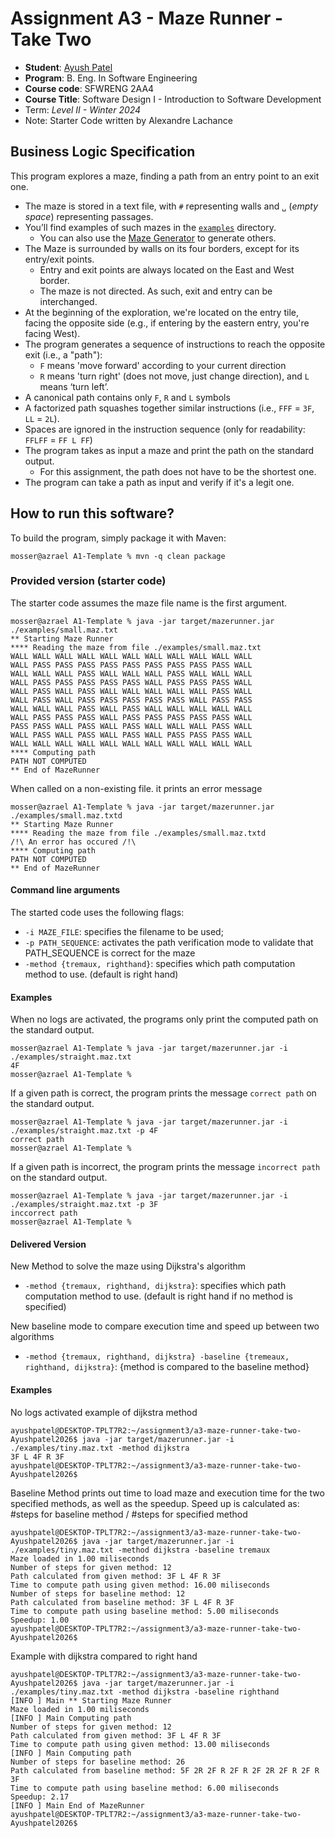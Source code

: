 # Assignment A3 - Maze Runner - Take Two

* **Student**: [Ayush Patel](MACID@mcmaster.ca)
* **Program**: B. Eng. In Software Engineering
* **Course code**: SFWRENG 2AA4
* **Course Title**: Software Design I - Introduction to Software Development
* Term: *Level II - Winter 2024*
* Note: Starter Code written by Alexandre Lachance

## Business Logic Specification

This program explores a maze, finding a path from an entry point to an exit one.

- The maze is stored in a text file, with `#` representing walls and `␣` (_empty space_) representing passages.
- You’ll find examples of such mazes in the [`examples`](./examples) directory.
    - You can also use the [Maze Generator](https://github.com/ace-lectures/maze-gen) to generate others.
- The Maze is surrounded by walls on its four borders, except for its entry/exit points.
    - Entry and exit points are always located on the East and West border.
    - The maze is not directed. As such, exit and entry can be interchanged.
- At the beginning of the exploration, we're located on the entry tile, facing the opposite side (e.g., if entering by
  the eastern entry, you're facing West).
- The program generates a sequence of instructions to reach the opposite exit (i.e., a "path"):
    - `F` means 'move forward' according to your current direction
    - `R` means 'turn right' (does not move, just change direction), and `L` means ‘turn left’.
- A canonical path contains only `F`, `R` and `L` symbols
- A factorized path squashes together similar instructions (i.e., `FFF` = `3F`, `LL` = `2L`).
- Spaces are ignored in the instruction sequence (only for readability: `FFLFF` = `FF L FF`)
- The program takes as input a maze and print the path on the standard output.
    - For this assignment, the path does not have to be the shortest one.
- The program can take a path as input and verify if it's a legit one.

## How to run this software?

To build the program, simply package it with Maven:

```
mosser@azrael A1-Template % mvn -q clean package 
```

### Provided version (starter code)

The starter code assumes the maze file name is the first argument.

```
mosser@azrael A1-Template % java -jar target/mazerunner.jar ./examples/small.maz.txt
** Starting Maze Runner
**** Reading the maze from file ./examples/small.maz.txt
WALL WALL WALL WALL WALL WALL WALL WALL WALL WALL WALL 
WALL PASS PASS PASS PASS PASS PASS PASS PASS PASS WALL 
WALL WALL WALL PASS WALL WALL WALL PASS WALL WALL WALL 
WALL PASS PASS PASS PASS PASS WALL PASS PASS PASS WALL 
WALL PASS WALL PASS WALL WALL WALL WALL WALL PASS WALL 
WALL PASS WALL PASS PASS PASS PASS PASS WALL PASS PASS 
WALL WALL WALL PASS WALL PASS WALL WALL WALL WALL WALL 
WALL PASS PASS PASS WALL PASS PASS PASS PASS PASS WALL 
PASS PASS WALL PASS WALL PASS WALL WALL WALL PASS WALL 
WALL PASS WALL PASS WALL PASS WALL PASS PASS PASS WALL 
WALL WALL WALL WALL WALL WALL WALL WALL WALL WALL WALL 
**** Computing path
PATH NOT COMPUTED
** End of MazeRunner
```

When called on a non-existing file. it prints an error message

```
mosser@azrael A1-Template % java -jar target/mazerunner.jar ./examples/small.maz.txtd
** Starting Maze Runner
**** Reading the maze from file ./examples/small.maz.txtd
/!\ An error has occured /!\
**** Computing path
PATH NOT COMPUTED
** End of MazeRunner
```
#### Command line arguments

The started code uses the following flags:

- `-i MAZE_FILE`: specifies the filename to be used;
- `-p PATH_SEQUENCE`: activates the path verification mode to validate that PATH_SEQUENCE is correct for the maze
- `-method {tremaux, righthand}`: specifies which path computation method to use. (default is right hand)

#### Examples
When no logs are activated, the programs only print the computed path on the standard output.

```
mosser@azrael A1-Template % java -jar target/mazerunner.jar -i ./examples/straight.maz.txt
4F
mosser@azrael A1-Template %
```

If a given path is correct, the program prints the message `correct path` on the standard output.

```
mosser@azrael A1-Template % java -jar target/mazerunner.jar -i ./examples/straight.maz.txt -p 4F
correct path
mosser@azrael A1-Template %
```

If a given path is incorrect, the program prints the message `incorrect path` on the standard output.
```
mosser@azrael A1-Template % java -jar target/mazerunner.jar -i ./examples/straight.maz.txt -p 3F
inccorrect path
mosser@azrael A1-Template %
```

#### Delivered Version

New Method to solve the maze using Dijkstra's algorithm
- `-method {tremaux, righthand, dijkstra}`: specifies which path computation method to use. (default is right hand if no method is specified)

New baseline mode to compare execution time and speed up between two algorithms
- `-method {tremaux, righthand, dijkstra} -baseline {tremeaux, righthand, dijkstra}`: {method is compared to the baseline method}
  
#### Examples

No logs activated example of dijkstra method
```
ayushpatel@DESKTOP-TPLT7R2:~/assignment3/a3-maze-runner-take-two-Ayushpatel2026$ java -jar target/mazerunner.jar -i ./examples/tiny.maz.txt -method dijkstra
3F L 4F R 3F
ayushpatel@DESKTOP-TPLT7R2:~/assignment3/a3-maze-runner-take-two-Ayushpatel2026$
```
Baseline Method prints out time to load maze and execution time for the two specified methods, as well as the speedup.
Speed up is calculated as: #steps for baseline method / #steps for specified method
```
ayushpatel@DESKTOP-TPLT7R2:~/assignment3/a3-maze-runner-take-two-Ayushpatel2026$ java -jar target/mazerunner.jar -i ./examples/tiny.maz.txt -method dijkstra -baseline tremaux
Maze loaded in 1.00 miliseconds
Number of steps for given method: 12
Path calculated from given method: 3F L 4F R 3F
Time to compute path using given method: 16.00 miliseconds
Number of steps for baseline method: 12
Path calculated from baseline method: 3F L 4F R 3F
Time to compute path using baseline method: 5.00 miliseconds
Speedup: 1.00
ayushpatel@DESKTOP-TPLT7R2:~/assignment3/a3-maze-runner-take-two-Ayushpatel2026$
```
Example with dijkstra compared to right hand

```
ayushpatel@DESKTOP-TPLT7R2:~/assignment3/a3-maze-runner-take-two-Ayushpatel2026$ java -jar target/mazerunner.jar -i ./examples/tiny.maz.txt -method dijkstra -baseline righthand
[INFO ] Main ** Starting Maze Runner
Maze loaded in 1.00 miliseconds
[INFO ] Main Computing path
Number of steps for given method: 12
Path calculated from given method: 3F L 4F R 3F
Time to compute path using given method: 13.00 miliseconds
[INFO ] Main Computing path
Number of steps for baseline method: 26
Path calculated from baseline method: 5F 2R 2F R 2F R 2F 2R 2F R 2F R 3F
Time to compute path using baseline method: 6.00 miliseconds
Speedup: 2.17
[INFO ] Main End of MazeRunner
ayushpatel@DESKTOP-TPLT7R2:~/assignment3/a3-maze-runner-take-two-Ayushpatel2026$
```

